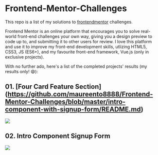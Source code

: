 # Frontend-Mentor-Challenges

This repo is a list of my solutions to [frontendmentor](https://www.frontendmentor.io) challenges.

Frontend Mentor is an online platform that encourages you to solve real-world front-end challenges your own way, giving you a design preview to code up to, and submitting it to other users for review. I love this platform and use it to improve my front-end development skills, utlizing HTML5, CSS3, JS (ES6+), and my favourite front-end framework, Vue.js (only in exclusive projects).

With no further ado, here's a list of the completed projects' results (my results only! 😄):

## 01. [Four Card Feature Section] (https://github.com/maureento8888/Frontend-Mentor-Challenges/blob/master/intro-component-with-signup-form/README.md)
![](https://github.com/maureento8888/Frontend-Mentor-Challenges/blob/master/intro-component-with-signup-form/my-solution.PNG)

## 02. Intro Component Signup Form
![](/images/logo.png)
